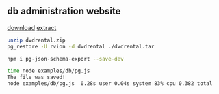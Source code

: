 
## db administration website

[download](http://www.postgresqltutorial.com/postgresql-sample-database/#)
[extract](http://www.postgresqltutorial.com/load-postgresql-sample-database/)


```sh
unzip dvdrental.zip
pg_restore -U rvion -d dvdrental ./dvdrental.tar
```

```sh
npm i pg-json-schema-export --save-dev
```

```sh
time node examples/db/pg.js
The file was saved!
node examples/db/pg.js  0.28s user 0.04s system 83% cpu 0.382 total
```
